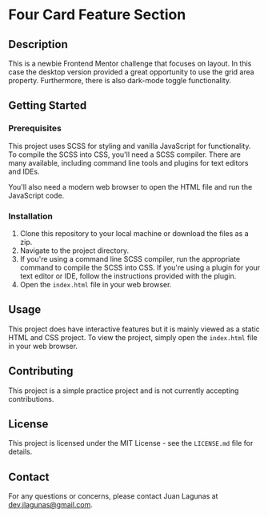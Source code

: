# Four Card Feature Section

## Description

This is a newbie Frontend Mentor challenge that focuses on layout. In this case the desktop version provided a great opportunity to use the grid area property. Furthermore, there is also dark-mode toggle functionality.

## Getting Started

### Prerequisites

This project uses SCSS for styling and vanilla JavaScript for functionality. To compile the SCSS into CSS, you'll need a SCSS compiler. There are many available, including command line tools and plugins for text editors and IDEs.

You'll also need a modern web browser to open the HTML file and run the JavaScript code.

### Installation

1. Clone this repository to your local machine or download the files as a zip.
2. Navigate to the project directory.
3. If you're using a command line SCSS compiler, run the appropriate command to compile the SCSS into CSS. If you're using a plugin for your text editor or IDE, follow the instructions provided with the plugin.
4. Open the `index.html` file in your web browser.

## Usage

This project does have interactive features but it is mainly viewed as a static HTML and CSS project. To view the project, simply open the `index.html` file in your web browser.

## Contributing

This project is a simple practice project and is not currently accepting contributions.

## License

This project is licensed under the MIT License - see the `LICENSE.md` file for details.

## Contact

For any questions or concerns, please contact Juan Lagunas at dev.jlagunas@gmail.com.
